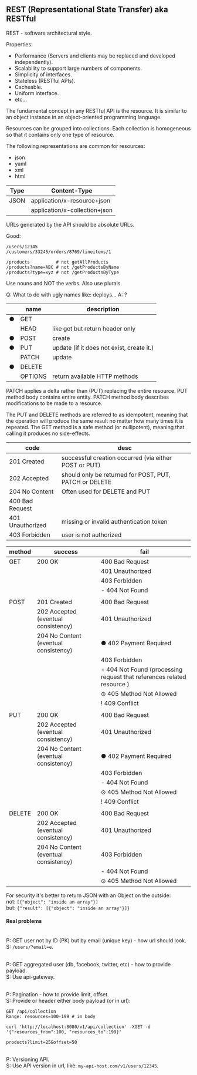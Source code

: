 REST (Representational State Transfer) aka RESTful
-

REST - software architectural style.

Properties:
* Performance (Servers and clients may be replaced and developed independently).
* Scalability to support large numbers of components.
* Simplicity of interfaces.
* Stateless (RESTful APIs).
* Cacheable.
* Uniform interface.
* etc...

The fundamental concept in any RESTful API is the resource.
It is similar to an object instance in an object-oriented programming language.

Resources can be grouped into collections.
Each collection is homogeneous so that it contains only one type of resource.

The following representations are common for resources:
* json
* yaml
* xml
* html

| Type | Content-Type                  |
|------|-------------------------------|
| JSON | application/x-resource+json   |
|      | application/x-collection+json |

URLs generated by the API should be absolute URLs.

Good:
````
/users/12345
/customers/33245/orders/8769/lineitems/1

/products          # not getAllProducts
/products?name=ABC # not /getProductsByName
/products?type=xyz # not /getProductsByType
````
Use nouns and NOT the verbs. Also use plurals.

Q: What to do with ugly names like: deploys...
A: ?

|   | name     | description                               |
|---|----------|-------------------------------------------|
| ● | GET      |                                           |
|   | HEAD     | like get but return header only           |
| ● | POST     | create                                    |
| ● | PUT      | update (if it does not exist, create it.) |
|   | PATCH    | update                                    |
| ● | DELETE   |                                           |
|   | OPTIONS  | return available HTTP methods             |

PATCH applies a delta rather than (PUT) replacing the entire resource.
PUT method body contains entire entity.
PATCH method body describes modifications to be made to a resource.

The PUT and DELETE methods are referred to as idempotent,
meaning that the operation will produce the same result no matter how many times it is repeated.
The GET method is a safe method (or nullipotent), meaning that calling it produces no side-effects.

| code             | desc                                                   |
|------------------|--------------------------------------------------------|
| 201 Created      | successful creation occurred (via either POST or PUT)  |
| 202 Accepted     | should only be returned for POST, PUT, PATCH or DELETE |
| 204 No Content   | Often used for DELETE and PUT                          |
| 400 Bad Request  |                                                        |
| 401 Unauthorized | missing or invalid authentication token                |
| 403 Forbidden    | user is not authorized                                 |

| method | success                               |   fail                                                                    |
|--------|---------------------------------------|---------------------------------------------------------------------------|
| GET    | 200 OK                                |   400 Bad Request                                                         |
|        |                                       |   401 Unauthorized                                                        |
|        |                                       |   403 Forbidden                                                           |
|        |                                       | - 404 Not Found                                                           |
|        |                                       |                                                                           |
| POST   | 201 Created                           |   400 Bad Request                                                         |
|        | 202 Accepted (eventual consistency)   |   401 Unauthorized                                                        |
|        | 204 No Content (eventual consistency) | ● 402 Payment Required                                                    |
|        |                                       |   403 Forbidden                                                           |
|        |                                       | - 404 Not Found (processing request that references related resource )    |
|        |                                       | ⊙ 405 Method Not Allowed                                                  |
|        |                                       | ! 409 Conflict                                                            |
|        |                                       |                                                                           |
| PUT    | 200 OK                                |   400 Bad Request                                                         |
|        | 202 Accepted (eventual consistency)   |   401 Unauthorized                                                        |
|        | 204 No Content (eventual consistency) | ● 402 Payment Required                                                    |
|        |                                       |   403 Forbidden                                                           |
|        |                                       | - 404 Not Found                                                           |
|        |                                       | ⊙ 405 Method Not Allowed                                                  |
|        |                                       | ! 409 Conflict                                                            |
|        |                                       |                                                                           |
| DELETE | 200 OK                                |   400 Bad Request                                                         |
|        | 202 Accepted (eventual consistency)   |   401 Unauthorized                                                        |
|        | 204 No Content (eventual consistency) |   403 Forbidden                                                           |
|        |                                       | - 404 Not Found                                                           |
|        |                                       | ⊙ 405 Method Not Allowed                                                  |

For security it's better to return JSON with an Object on the outside:
<br>not: `[{"object": "inside an array"}]`
<br>but: `{"result": [{"object": "inside an array"}]}`

#### Real problems

<br>P: GET user not by ID (PK) but by email (unique key) - how url should look.
<br>S: `/users/?email=e`.

<br>P: GET aggregated user (db, facebook, twitter, etc) - how to provide payload.
<br>S: Use api-gateway.

<br>P: Pagination - how to provide limit, offset.
<br>S: Provide or header either body payload (or in url):
````
GET /api/collection
Range: resources=100-199 # in body

curl 'http://localhost:8080/v1/api/collection' -XGET -d '{"resources_from":100, "resources_to":199}'

products?limit=25&offset=50 
````

<br>P: Versioning API.
<br>S: Use API version in url, like: `my-api-host.com/v1/users/12345`.
